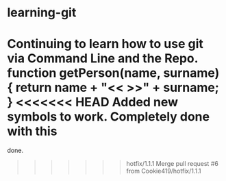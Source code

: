 # learning-git
Continuing to learn how to use git via Command Line and the Repo.
function getPerson(name, surname) {
   return name + "<< >>" + surname; 
}
<<<<<<< HEAD
Added new symbols to work.
Completely done with this
=======
done.
>>>>>>> hotfix/1.1.1
Merge pull request #6 from Cookie419/hotfix/1.1.1